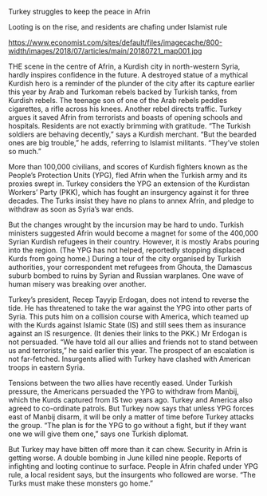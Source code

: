 Turkey struggles to keep the peace in Afrin

Looting is on the rise, and residents are chafing under Islamist rule

https://www.economist.com/sites/default/files/imagecache/800-width/images/2018/07/articles/main/20180721_map001.jpg

THE scene in the centre of Afrin, a Kurdish city in north-western Syria, hardly inspires confidence in the future. A destroyed statue of a mythical Kurdish hero is a reminder of the plunder of the city after its capture earlier this year by Arab and Turkoman rebels backed by Turkish tanks, from Kurdish rebels. The teenage son of one of the Arab rebels peddles cigarettes, a rifle across his knees. Another rebel directs traffic. Turkey argues it saved Afrin from terrorists and boasts of opening schools and hospitals. Residents are not exactly brimming with gratitude. “The Turkish soldiers are behaving decently,” says a Kurdish merchant. “But the bearded ones are big trouble,” he adds, referring to Islamist militants. “They’ve stolen so much.”

More than 100,000 civilians, and scores of Kurdish fighters known as the People’s Protection Units (YPG), fled Afrin when the Turkish army and its proxies swept in. Turkey considers the YPG an extension of the Kurdistan Workers’ Party (PKK), which has fought an insurgency against it for three decades. The Turks insist they have no plans to annex Afrin, and pledge to withdraw as soon as Syria’s war ends.

But the changes wrought by the incursion may be hard to undo. Turkish ministers suggested Afrin would become a magnet for some of the 400,000 Syrian Kurdish refugees in their country. However, it is mostly Arabs pouring into the region. (The YPG has not helped, reportedly stopping displaced Kurds from going home.) During a tour of the city organised by Turkish authorities, your correspondent met refugees from Ghouta, the Damascus suburb bombed to ruins by Syrian and Russian warplanes. One wave of human misery was breaking over another.

Turkey’s president, Recep Tayyip Erdogan, does not intend to reverse the tide. He has threatened to take the war against the YPG into other parts of Syria. This puts him on a collision course with America, which teamed up with the Kurds against Islamic State (IS) and still sees them as insurance against an IS resurgence. (It denies their links to the PKK.) Mr Erdogan is not persuaded. “We have told all our allies and friends not to stand between us and terrorists,” he said earlier this year. The prospect of an escalation is not far-fetched. Insurgents allied with Turkey have clashed with American troops in eastern Syria.

Tensions between the two allies have recently eased. Under Turkish pressure, the Americans persuaded the YPG to withdraw from Manbij, which the Kurds captured from IS two years ago. Turkey and America also agreed to co-ordinate patrols. But Turkey now says that unless YPG forces east of Manbij disarm, it will be only a matter of time before Turkey attacks the group. “The plan is for the YPG to go without a fight, but if they want one we will give them one,” says one Turkish diplomat.

But Turkey may have bitten off more than it can chew. Security in Afrin is getting worse. A double bombing in June killed nine people. Reports of infighting and looting continue to surface. People in Afrin chafed under YPG rule, a local resident says, but the insurgents who followed are worse. “The Turks must make these monsters go home.”
